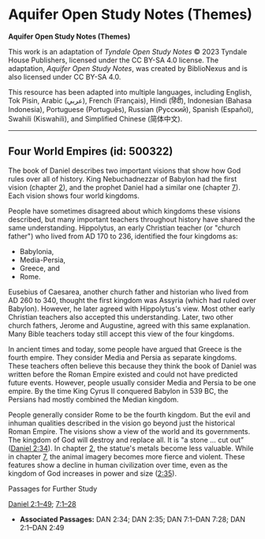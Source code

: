 # Aquifer Open Study Notes (Themes)

**Aquifer Open Study Notes (Themes)**

This work is an adaptation of *Tyndale Open Study Notes* © 2023 Tyndale House Publishers, licensed under the CC BY\-SA 4\.0 license. The adaptation, *Aquifer Open Study Notes*, was created by BiblioNexus and is also licensed under CC BY\-SA 4\.0\.

This resource has been adapted into multiple languages, including English, Tok Pisin, Arabic (عربي), French (Français), Hindi (हिंदी), Indonesian (Bahasa Indonesia), Portuguese (Português), Russian (Русский), Spanish (Español), Swahili (Kiswahili), and Simplified Chinese (简体中文).



--------------------------------

## Four World Empires (id: 500322)

The book of Daniel describes two important visions that show how God rules over all of history. King Nebuchadnezzar of Babylon had the first vision (chapter [2](https://ref.ly/Dan2:1-Dan2:49)), and the prophet Daniel had a similar one (chapter [7](https://ref.ly/Dan7:1-Dan7:28)). Each vision shows four world kingdoms.

People have sometimes disagreed about which kingdoms these visions described, but many important teachers throughout history have shared the same understanding. Hippolytus, an early Christian teacher (or "church father") who lived from AD 170 to 236, identified the four kingdoms as:

* Babylonia,
* Media\-Persia,
* Greece, and
* Rome.

Eusebius of Caesarea, another church father and historian who lived from AD 260 to 340, thought the first kingdom was Assyria (which had ruled over Babylon). However, he later agreed with Hippolytus's view. Most other early Christian teachers also accepted this understanding. Later, two other church fathers, Jerome and Augustine, agreed with this same explanation. Many Bible teachers today still accept this view of the four kingdoms.

In ancient times and today, some people have argued that Greece is the fourth empire. They consider Media and Persia as separate kingdoms. These teachers often believe this because they think the book of Daniel was written before the Roman Empire existed and could not have predicted future events. However, people usually consider Media and Persia to be one empire. By the time King Cyrus II conquered Babylon in 539 BC, the Persians had mostly combined the Median kingdom.

People generally consider Rome to be the fourth kingdom. But the evil and inhuman qualities described in the vision go beyond just the historical Roman Empire. The visions show a view of the world and its governments. The kingdom of God will destroy and replace all. It is "a stone … cut out” ([Daniel 2:34](https://ref.ly/Dan2:34)). In chapter [2](https://ref.ly/Dan2:1-Dan2:49), the statue's metals become less valuable. While in chapter [7](https://ref.ly/Dan7:1-Dan7:28), the animal imagery becomes more fierce and violent. These features show a decline in human civilization over time, even as the kingdom of God increases in power and size ([2:35](https://ref.ly/Dan2:35)).

Passages for Further Study

[Daniel 2:1–49](https://ref.ly/Dan2:1-Dan2:49); [7:1–28](https://ref.ly/Dan7:1-Dan7:28)

* **Associated Passages:** DAN 2:34; DAN 2:35; DAN 7:1–DAN 7:28; DAN 2:1–DAN 2:49

